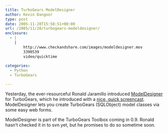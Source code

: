 ```yaml
---
title: TurboGears ModelDesigner
author: Kevin Dangoor
type: post
date: 2005-11-28T15:58:51+00:00
url: /2005/11/28/turbogears-modeldesigner/
enclosure:
  - |
    |
        http://www.checkandshare.com/images/modeldesigner.mov
        3390539
        video/quicktime
        
categories:
  - Python
  - TurboGears

---
```

Yesterday, the ever-resourceful Ronald Jaramillo introduced [ModelDesigner][1] for TurboGears, which he introduced with a [nice, quick screencast][2]. ModelDesigner lets you create TurboGears (SQLObject) model classes via some easy web forms.

ModelDesigner is part of the TurboGears Toolbox coming in 0.9. Ronald hasn&#8217;t checked it in to svn yet, but he promises to do so sometime soon.

 [1]: http://www.checkandshare.com/blog/?p=27
 [2]: http://www.checkandshare.com/images/modeldesigner.mov